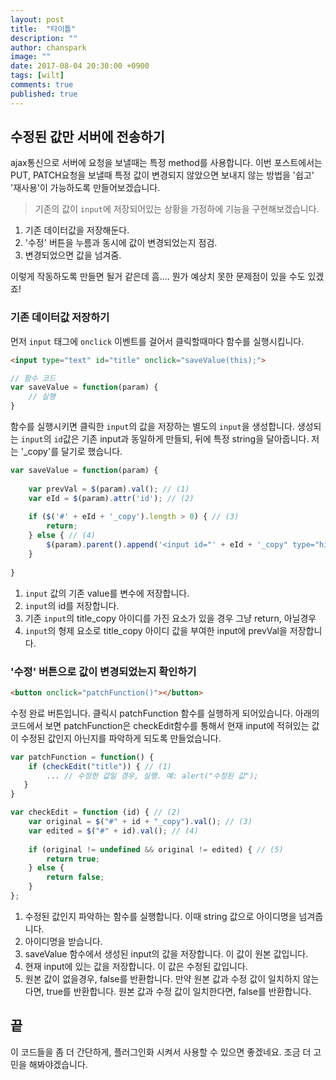 ```yaml
---
layout: post
title:  "타이틀"
description: ""
author: chanspark
image: ""
date: 2017-08-04 20:30:00 +0900
tags: [wilt]
comments: true
published: true
---
```


## 수정된 값만 서버에 전송하기
ajax통신으로 서버에 요청을 보낼때는 특정 method를 사용합니다. 이번 포스트에서는 PUT, PATCH요청을 보낼때 특정 값이 변경되지 않았으면 보내지 않는 방법을 '쉽고' '재사용'이 가능하도록 만들어보겠습니다.
> 기존의 값이 `input`에 저장되어있는 상황을 가정하에 기능을 구현해보겠습니다. 

1. 기존 데이터값을 저장해둔다.
2. '수정' 버튼을 누름과 동시에 값이 변경되었는지 점검.
3. 변경되었으면 값을 넘겨줌.

이렇게 작동하도록 만들면 될거 같은데 흠.... 뭔가 예상치 못한 문제점이 있을 수도 있겠죠!

### 기존 데이터값 저장하기
먼저 `input` 태그에 `onclick` 이벤트를 걸어서 클릭할때마다 함수를 실행시킵니다.

``` html
<input type="text" id="title" onclick="saveValue(this);">
```
``` javascript
// 함수 코드
var saveValue = function(param) {
	// 실행
}
```

함수를 실행시키면 클릭한 `input`의 값을 저장하는 별도의 `input`을 생성합니다. 생성되는 `input`의 `id`값은 기존 input과 동일하게 만들되, 뒤에 특정 string을 달아줍니다. 저는 '_copy'를 달기로 했습니다.

``` javascript
var saveValue = function(param) {
	
	var prevVal = $(param).val(); // (1)
	var eId = $(param).attr('id'); // (2)
	
	if ($('#' + eId + '_copy').length > 0) { // (3)
	    return;
	} else { // (4)
	    $(param).parent().append('<input id="' + eId + '_copy" type="hidden" value="' + prevVal + '">');
	}
	
}
``` 

1. `input` 값의 기존 value를 변수에 저장합니다.
2. `input`의 id를 저장합니다.
3. 기존 `input`의 title_copy 아이디를 가진 요소가 있을 경우 그냥 return, 아닐경우 
4. `input`의 형제 요소로 title_copy 아이디 값을 부여한 input에 prevVal을 저장합니다.

### '수정' 버튼으로 값이 변경되었는지 확인하기
``` html
<button onclick="patchFunction()"></button>
```
수정 완료 버튼입니다. 클릭시 patchFunction 함수를 실행하게 되어있습니다.
아래의 코드에서 보면 patchFunction은 checkEdit함수를 통해서 현재 input에 적혀있는 값이 수정된 값인지 아닌지를 파악하게 되도록 만들었습니다.

``` javascript
var patchFunction = function() { 
	if (checkEdit("title")) { // (1)
		... // 수정한 값일 경우, 실행. 예: alert("수정된 값");
   }
}

var checkEdit = function (id) { // (2)
    var original = $("#" + id + "_copy").val(); // (3)
    var edited = $("#" + id).val(); // (4)
    
    if (original != undefined && original != edited) { // (5)
        return true;
    } else {
        return false;
    }
};
```

1. 수정된 값인지 파악하는 함수를 실행합니다. 이때 string 값으로 아이디명을 넘겨줍니다.
2. 아이디명을 받습니다.
3. saveValue 함수에서 생성된 input의 값을 저장합니다. 이 값이 원본 값입니다.
4. 현재 input에 있는 값을 저장합니다. 이 값은 수정된 값입니다.
5. 원본 값이 없을경우, false를 반환합니다. 만약 원본 값과 수정 값이 일치하지 않는다면, true를 반환합니다. 원본 값과 수정 값이 일치한다면, false를 반환합니다.

## 끝
이 코드들을 좀 더 간단하게, 플러그인화 시켜서 사용할 수 있으면 좋겠네요. 조금 더 고민을 해봐야겠습니다.





